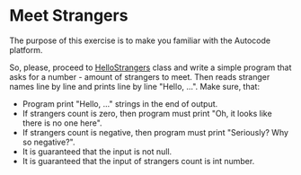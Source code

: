 # Meet Strangers

The purpose of this exercise is to make you familiar with the Autocode platform.

So, please, proceed to [HelloStrangers](src/main/java/com/epam/rd/autotasks/meetstrangers/HelloStrangers.java) class
and write a simple program that asks for a number - amount of strangers to meet.
Then reads stranger names line by line and prints line by line "Hello, ...".
Make sure, that: 
- Program print "Hello, ..." strings in the end of output.
- If strangers count is zero, then program must print "Oh, it looks like there is no one here".
- If strangers count is negative, then program must print "Seriously? Why so negative?".
- It is guaranteed that the input is not null.
- It is guaranteed that the input of strangers count is int number.
